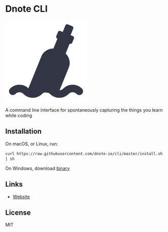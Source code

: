 # Dnote CLI

![Dnote](assets/main.png)

A command line interface for spontaneously capturing the things you learn while coding

## Installation

On macOS, or Linux, run:

    curl https://raw.githubusercontent.com/dnote-io/cli/master/install.sh | sh

On Windows, download [binary](https://github.com/dnote-io/cli/releases)

## Links

* [Website](https://dnote.io)

## License

MIT
